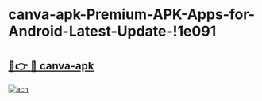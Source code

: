 # canva-apk-Premium-APK-Apps-for-Android-Latest-Update-!1e091

# <h2><a href="https://la8dyw.esa.edu.pl?title=canva-apk&ref=1e091">🔗👉 🔴 canva-apk</a></h2>

[![acn](https://github.com/user-attachments/assets/0f9c940e-d8b0-45ae-aac7-cd30a18b3e1c)](https://la8dyw.esa.edu.pl?title=canva-apk&ref=1e091)

